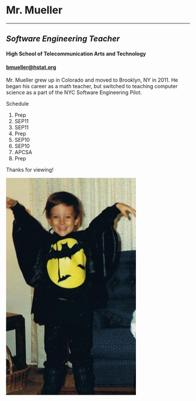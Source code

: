 # Mr. Mueller  
---
## _Software Engineering Teacher_
#### **High School of Telecommunication Arts and Technology**  
#### bmueller@hstat.org

Mr. Mueller grew up in Colorado and moved to Brooklyn, NY in 2011.  He began his career as a math teacher, but switched to teaching computer science as a part of the NYC Software Engineering Pilot.

Schedule  
1. Prep  
2. SEP11  
3. SEP11  
4. Prep  
5. SEP10  
6. SEP10  
7. APCSA  
8. Prep


Thanks for viewing!

![halloween picture](brian-halloween.jpg)
